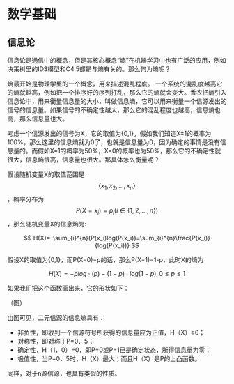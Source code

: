 # 数学基础



## 信息论

 信息论是通信中的概念，但是其核心概念“熵”在机器学习中也有广泛的应用，例如决策树里的ID3模型和C4.5都是与熵有关的。那么何为熵呢？

熵最开始是物理学里的一个概念，用来描述混乱程度。 一个系统的混乱度越高它的熵就越高，例如把一个排序好的序列打乱，那么它的熵就会变大。香农把熵引入信息论中，用来衡量信息量的大小，叫做信息熵，它可以用来衡量一个信源发出的信号的信息量。如果信号的不确定性越大，那么它的混乱程度也越高，信息熵也高，那么信息量也大。

考虑一个信源发出的信号为X，它的取值为{0,1}，假如我们知道X=1的概率为100%，那么这里的信息熵就为0了，也就是信息量为0，因为确定的事情是没有信息量的。而假如X=1的概率为50%，X=0的概率也为50%，那么它的不确定性就很大，信息熵很高，信息量也很大。那具体怎么衡量呢？

假设随机变量X的取值范围是 $$\{x_1,x_2,...,x_n\}$$ ，概率分布为 $$P(X=x_i)=p_i(i\in\{1,2,...,n\})$$ ，那么随机变量X的信息熵为:

$$
H(X)=-\sum_{i}^{n}(P(x_i)log(P(x_i))=\sum_{i}^{n}\frac{P(x_i)}{log(P(x_i))}
$$

假设X的取值为{0,1}，而P\(X=0\)=p的话，那么P\(X=1\)=1-p，此时X的熵为

$$
H(X)=-plog\cdot{(p)}  - (1-p)\cdot{log}(1-p) , 0 \le{p}\le{1}
$$

如果我们把这个函数画出来，它的形状如下：

（图）

 由图可见，二元信源的信息熵具有：

* 非负性，即收到一个信源符号所获得的信息量应为正值，H（X）≥0；
* 对称性，即对称于P=0．5；
* 确定性，H（1，0）=0，即P=0或P=1已是确定状态，所得信息量为零；
* 极值性，当P=0．5时，H（X）最大；而且H（X）是P的上凸函数。

同样，对于n源信源，也具有类似的性质。







